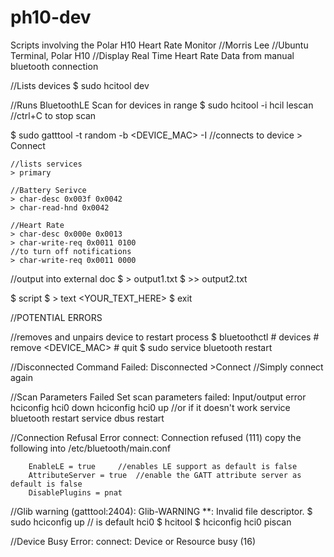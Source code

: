 # ph10-dev
Scripts involving the Polar H10 Heart Rate Monitor
//Morris Lee
//Ubuntu Terminal, Polar H10
//Display Real Time Heart Rate Data from manual bluetooth connection

//Lists devices
$ sudo hcitool dev

//Runs BluetoothLE Scan for devices in range
$ sudo hcitool -i hcil lescan
//ctrl+C to stop scan

$ sudo gatttool -t random -b <DEVICE_MAC> -I
	//connects to device
	> Connect

	//lists services 
	> primary

	//Battery Serivce
	> char-desc 0x003f 0x0042
	> char-read-hnd 0x0042

	//Heart Rate
	> char-desc 0x000e 0x0013
	> char-write-req 0x0011 0100
	//to turn off notifications
	> char-write-req 0x0011 0000

//output into external doc
$ <COMMAND> > output1.txt
$ <COMMAND> >> output2.txt

$ script
$ <NAME> > text
<YOUR_TEXT_HERE>
$ exit



//POTENTIAL ERRORS

//removes and unpairs device to restart process
$ bluetoothctl
	# devices
	# remove <DEVICE_MAC>
	# quit
$ sudo service bluetooth restart

//Disconnected
Command Failed: Disconnected
	>Connect
	//Simply connect again

//Scan Parameters Failed
Set scan parameters failed: Input/output error
	hciconfig hci0 down
	hciconfig hci0 up
	//or if it doesn't work
	service bluetooth restart
	service dbus restart


//Connection Refusal
Error connect: Connection refused (111)
	copy the following into /etc/bluetooth/main.conf
	
		EnableLE = true		//enables LE support as default is false
		AttributeServer = true	//enable the GATT attribute server as default is false
		DisablePlugins = pnat

//Glib warning
(gatttool:2404): Glib-WARNING **: Invalid file descriptor.
	$ sudo hciconfig <ADAPTER> up 	//<ADAPTER> is default hci0
	$ hcitool
	$ hciconfig hci0 piscan

//Device Busy
Error: connect: Device or Resource busy (16)
